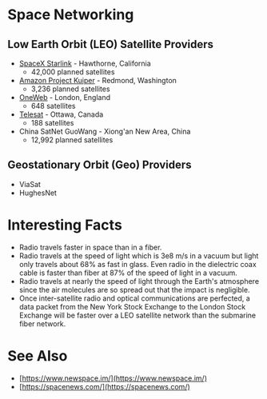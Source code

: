 # Space Networking

## Low Earth Orbit (LEO) Satellite Providers

  - [SpaceX Starlink](https://www.starlink.com/) - Hawthorne, California
    - 42,000 planned satellites
  - [Amazon Project Kuiper](https://www.aboutamazon.com/news/tag/project-kuiper) - Redmond, Washington
    - 3,236 planned satellites
  - [OneWeb](https://oneweb.net/) - London, England
    - 648 satellites
  - [Telesat](http://www.telesat.com/) - Ottawa, Canada
    - 188 satellites
  - China SatNet GuoWang - Xiong'an New Area, China
    - 12,992 planned satellites

## Geostationary Orbit (Geo) Providers

  - ViaSat
  - HughesNet

# Interesting Facts

  - Radio travels faster in space than in a fiber.
  - Radio travels at the speed of light which is 3e8 m/s in a vacuum but light only travels about 68% as fast in glass.  Even radio in the dielectric coax cable is faster than fiber at 87% of the speed of light in a vacuum.
  - Radio travels at nearly the speed of light through the Earth's atmosphere since the air molecules are so spread out that the impact is negligible.
  - Once inter-satellite radio and optical communications are perfected, a data packet from the New York Stock Exchange to the London Stock Exchange will be faster over a LEO satellite network than the submarine fiber network.

# See Also

  - [https://www.newspace.im/](https://www.newspace.im/)
  - [https://spacenews.com/](https://spacenews.com/)
